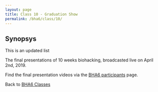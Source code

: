 ```yaml
---
layout: page
title: Class 10 - Graduation Show
permalink: /bha6/class/10/
---
```


## Synopsys

<p> This is an updated list </p>

The final presentations of 10 weeks biohacking, broadcasted live on April 2nd, 2019.

Find the final presentation videos via the [BHA6 participants](/bha6/participants/) page.


Back to [BHA6 Classes](/bha6/classes/)
